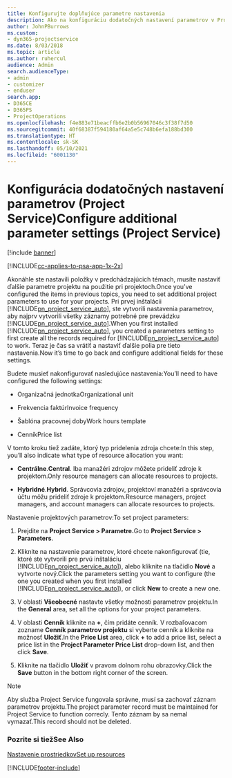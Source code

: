 ```yaml
---
title: Konfigurujte doplňujúce parametre nastavenia
description: Ako na konfiguráciu dodatočných nastavení parametrov v Project Service
author: JohnPBurrows
ms.custom:
- dyn365-projectservice
ms.date: 8/03/2018
ms.topic: article
ms.author: ruhercul
audience: Admin
search.audienceType:
- admin
- customizer
- enduser
search.app:
- D365CE
- D365PS
- ProjectOperations
ms.openlocfilehash: f4e883e71beacffb6e2b0b56967046c3f38f7d50
ms.sourcegitcommit: 40f68387f594180af64a5e5c748b6efa188bd300
ms.translationtype: HT
ms.contentlocale: sk-SK
ms.lasthandoff: 05/10/2021
ms.locfileid: "6001130"
---
```

# <a name="configure-additional-parameter-settings-project-service"></a><span data-ttu-id="2f2c5-103">Konfigurácia dodatočných nastavení parametrov (Project Service)</span><span class="sxs-lookup"><span data-stu-id="2f2c5-103">Configure additional parameter settings (Project Service)</span></span>

[!include [banner](../includes/psa-now-project-operations.md)]

[!INCLUDE[cc-applies-to-psa-app-1x-2x](../includes/cc-applies-to-psa-app-1x-2x.md)]

<span data-ttu-id="2f2c5-104">Akonáhle ste nastavili položky v predchádzajúcich témach, musíte nastaviť ďalšie parametre projektu na použitie pri projektoch.</span><span class="sxs-lookup"><span data-stu-id="2f2c5-104">Once you’ve configured the items in previous topics, you need to set additional project parameters to use for your projects.</span></span> <span data-ttu-id="2f2c5-105">Pri prvej inštalácii [!INCLUDE[pn_project_service_auto](../includes/pn-project-service-auto.md)], ste vytvorili nastavenia parametrov, aby najprv vytvorili všetky záznamy potrebné pre prevádzku [!INCLUDE[pn_project_service_auto](../includes/pn-project-service-auto.md)].</span><span class="sxs-lookup"><span data-stu-id="2f2c5-105">When you first installed [!INCLUDE[pn_project_service_auto](../includes/pn-project-service-auto.md)], you created a parameters setting to first create all the records required for [!INCLUDE[pn_project_service_auto](../includes/pn-project-service-auto.md)] to work.</span></span> <span data-ttu-id="2f2c5-106">Teraz je čas sa vrátiť a nastaviť ďalšie polia pre tieto nastavenia.</span><span class="sxs-lookup"><span data-stu-id="2f2c5-106">Now it’s time to go back and configure additional fields for these settings.</span></span>  
  
 <span data-ttu-id="2f2c5-107">Budete musieť nakonfigurovať nasledujúce nastavenia:</span><span class="sxs-lookup"><span data-stu-id="2f2c5-107">You’ll need to have configured the following settings:</span></span>  
  
-   <span data-ttu-id="2f2c5-108">Organizačná jednotka</span><span class="sxs-lookup"><span data-stu-id="2f2c5-108">Organizational unit</span></span>  
  
-   <span data-ttu-id="2f2c5-109">Frekvencia faktúr</span><span class="sxs-lookup"><span data-stu-id="2f2c5-109">Invoice frequency</span></span>  
  
-   <span data-ttu-id="2f2c5-110">Šablóna pracovnej doby</span><span class="sxs-lookup"><span data-stu-id="2f2c5-110">Work hours template</span></span>  
  
-   <span data-ttu-id="2f2c5-111">Cenník</span><span class="sxs-lookup"><span data-stu-id="2f2c5-111">Price list</span></span>  
 
<span data-ttu-id="2f2c5-112">V tomto kroku tiež zadáte, ktorý typ pridelenia zdroja chcete:</span><span class="sxs-lookup"><span data-stu-id="2f2c5-112">In this step, you’ll also indicate what type of resource allocation you want:</span></span>  
  
- <span data-ttu-id="2f2c5-113">**Centrálne**.</span><span class="sxs-lookup"><span data-stu-id="2f2c5-113">**Central**.</span></span> <span data-ttu-id="2f2c5-114">Iba manažéri zdrojov môžete prideliť zdroje k projektom.</span><span class="sxs-lookup"><span data-stu-id="2f2c5-114">Only resource managers can allocate resources to projects.</span></span>  
  
- <span data-ttu-id="2f2c5-115">**Hybridné**.</span><span class="sxs-lookup"><span data-stu-id="2f2c5-115">**Hybrid**.</span></span> <span data-ttu-id="2f2c5-116">Správcovia zdrojov, projektoví manažéri a správcovia účtu môžu prideliť zdroje k projektom.</span><span class="sxs-lookup"><span data-stu-id="2f2c5-116">Resource managers, project managers, and account managers can allocate resources to projects.</span></span>  
  
 
<span data-ttu-id="2f2c5-117">Nastavenie projektových parametrov:</span><span class="sxs-lookup"><span data-stu-id="2f2c5-117">To set project parameters:</span></span>  
  
1. <span data-ttu-id="2f2c5-118">Prejdite na **Project Service > Parametre.**</span><span class="sxs-lookup"><span data-stu-id="2f2c5-118">Go to **Project Service > Parameters**.</span></span>  
  
2. <span data-ttu-id="2f2c5-119">Kliknite na nastavenie parametrov, ktoré chcete nakonfigurovať (tie, ktoré ste vytvorili pre prvú inštaláciu [!INCLUDE[pn_project_service_auto](../includes/pn-project-service-auto.md)]), alebo kliknite na tlačidlo **Nové** a vytvorte nový.</span><span class="sxs-lookup"><span data-stu-id="2f2c5-119">Click the parameters setting you want to configure (the one you created when you first installed [!INCLUDE[pn_project_service_auto](../includes/pn-project-service-auto.md)]), or click **New** to create a new one.</span></span>  
  
3. <span data-ttu-id="2f2c5-120">V oblasti **Všeobecné** nastavte všetky možnosti parametrov projektu.</span><span class="sxs-lookup"><span data-stu-id="2f2c5-120">In the **General** area, set all the options for your project parameters.</span></span>  
  
4. <span data-ttu-id="2f2c5-121">V oblasti **Cenník** kliknite na **+**, čím pridáte cenník. V rozbaľovacom zozname **Cenník parametrov projektu** si vyberte cenník a kliknite na možnosť **Uložiť**.</span><span class="sxs-lookup"><span data-stu-id="2f2c5-121">In the **Price List** area, click **+** to add a price list, select a price list in the **Project Parameter Price List** drop-down list, and then click **Save**.</span></span>  
  
5. <span data-ttu-id="2f2c5-122">Kliknite na tlačidlo **Uložiť** v pravom dolnom rohu obrazovky.</span><span class="sxs-lookup"><span data-stu-id="2f2c5-122">Click the **Save** button in the bottom right corner of the screen.</span></span>  

> [!NOTE]
> <span data-ttu-id="2f2c5-123">Aby služba Project Service fungovala správne, musí sa zachovať záznam parametrov projektu.</span><span class="sxs-lookup"><span data-stu-id="2f2c5-123">The project parameter record must be maintained for Project Service to function correcly.</span></span> <span data-ttu-id="2f2c5-124">Tento záznam by sa nemal vymazať.</span><span class="sxs-lookup"><span data-stu-id="2f2c5-124">This record should not be deleted.</span></span>

### <a name="see-also"></a><span data-ttu-id="2f2c5-125">Pozrite si tiež</span><span class="sxs-lookup"><span data-stu-id="2f2c5-125">See Also</span></span>  
 [<span data-ttu-id="2f2c5-126">Nastavenie prostriedkov</span><span class="sxs-lookup"><span data-stu-id="2f2c5-126">Set up resources</span></span>](../psa/set-up-resources.md)


[!INCLUDE[footer-include](../includes/footer-banner.md)]